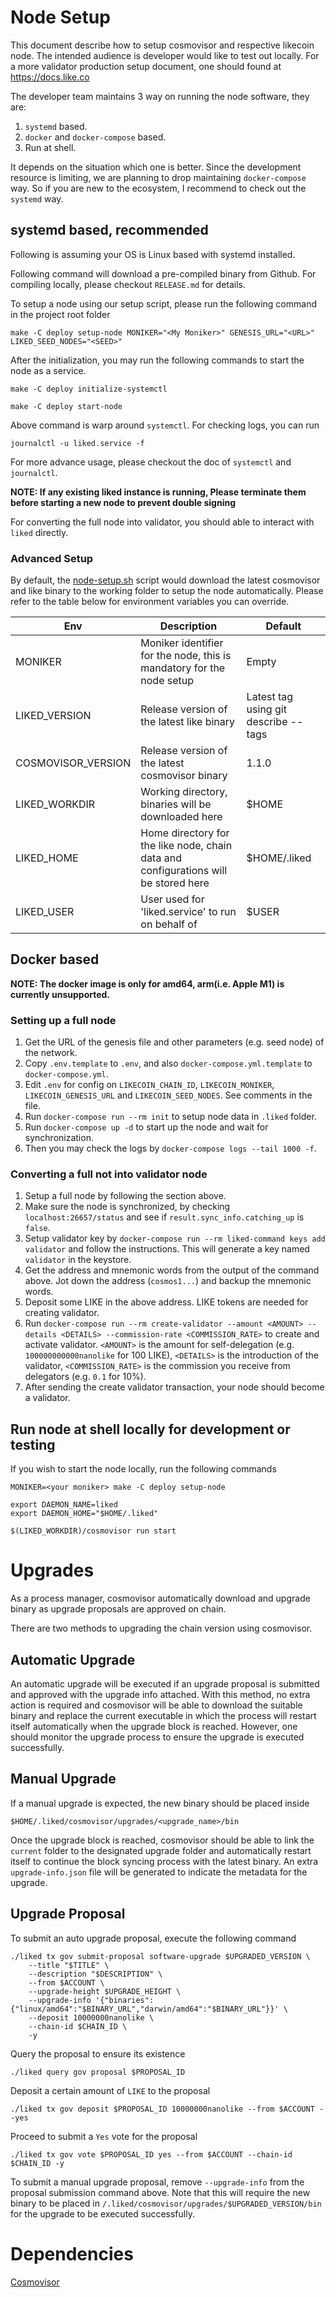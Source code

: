 # Node Setup

This document describe how to setup cosmovisor and respective likecoin node. The intended audience is developer would like to test out locally. For a more validator production setup document, one should found at https://docs.like.co

The developer team maintains 3 way on running the node software, they are:

1. `systemd` based.
2. `docker` and `docker-compose` based.
3. Run at shell.

It depends on the situation which one is better. Since the development resource is limiting, we are planning to drop maintaining `docker-compose` way. So if you are new to the ecosystem, I recommend to check out the `systemd` way.

## systemd based, recommended

Following is assuming your OS is Linux based with systemd installed.

Following command will download a pre-compiled binary from Github. For compiling locally, please checkout `RELEASE.md` for details.

To setup a node using our setup script, please run the following command in the project root folder

```
make -C deploy setup-node MONIKER="<My Moniker>" GENESIS_URL="<URL>" LIKED_SEED_NODES="<SEED>"
```

After the initialization, you may run the following commands to start the node as a service.

```
make -C deploy initialize-systemctl

make -C deploy start-node
```

Above command is warp around `systemctl`. For checking logs, you can run

```
journalctl -u liked.service -f
```

For more advance usage, please checkout the doc of `systemctl` and `journalctl`.

**NOTE: If any existing liked instance is running, Please terminate them before starting a new node to prevent double signing**

For converting the full node into validator, you should able to interact with `liked` directly.

### Advanced Setup

By default, the [node-setup.sh](../deploy/scripts/node-setup.sh) script would download the latest cosmovisor and like binary to the working folder to setup the node automatically. Please refer to the table below for environment variables you can override.

| Env                | Description                                                                         | Default                              |
| ------------------ | ----------------------------------------------------------------------------------- | ------------------------------------ |
| MONIKER            | Moniker identifier for the node, this is mandatory for the node setup               | Empty                                |
| LIKED_VERSION      | Release version of the latest like binary                                           | Latest tag using git describe --tags |
| COSMOVISOR_VERSION | Release version of the latest cosmovisor binary                                     | 1.1.0                                |
| LIKED_WORKDIR      | Working directory, binaries will be downloaded here                                 | $HOME                                |
| LIKED_HOME         | Home directory for the like node, chain data and configurations will be stored here | $HOME/.liked                         |
| LIKED_USER         | User used for 'liked.service' to run on behalf of                                   | $USER                                |

## Docker based

**NOTE: The docker image is only for amd64, arm(i.e. Apple M1) is currently unsupported.**

### Setting up a full node

1. Get the URL of the genesis file and other parameters (e.g. seed node) of the network.
2. Copy `.env.template` to `.env`, and also `docker-compose.yml.template` to `docker-compose.yml`.
3. Edit `.env` for config on `LIKECOIN_CHAIN_ID`, `LIKECOIN_MONIKER`, `LIKECOIN_GENESIS_URL` and `LIKECOIN_SEED_NODES`. See comments in the file.
4. Run `docker-compose run --rm init` to setup node data in `.liked` folder.
5. Run `docker-compose up -d` to start up the node and wait for synchronization.
6. Then you may check the logs by `docker-compose logs --tail 1000 -f`.

### Converting a full not into validator node

1. Setup a full node by following the section above.
2. Make sure the node is synchronized, by checking `localhost:26657/status` and see if `result.sync_info.catching_up` is `false`.
3. Setup validator key by `docker-compose run --rm liked-command keys add validator` and follow the instructions. This will generate a key named `validator` in the keystore.
4. Get the address and mnemonic words from the output of the command above. Jot down the address (`cosmos1...`) and backup the mnemonic words.
5. Deposit some LIKE in the above address. LIKE tokens are needed for creating validator.
6. Run `docker-compose run --rm create-validator --amount <AMOUNT> --details <DETAILS> --commission-rate <COMMISSION_RATE>` to create and activate validator. `<AMOUNT>` is the amount for self-delegation (e.g. `100000000000nanolike` for 100 LIKE), `<DETAILS>` is the introduction of the validator, `<COMMISSION_RATE>` is the commission you receive from delegators (e.g. `0.1` for 10%).
7. After sending the create validator transaction, your node should become a validator.

## Run node at shell locally for development or testing

If you wish to start the node locally, run the following commands

```
MONIKER=<your moniker> make -C deploy setup-node

export DAEMON_NAME=liked
export DAEMON_HOME="$HOME/.liked"

$(LIKED_WORKDIR)/cosmovisor run start
```

# Upgrades

As a process manager, cosmovisor automatically download and upgrade binary as upgrade proposals are approved on chain.

There are two methods to upgrading the chain version using cosmovisor.

## Automatic Upgrade

An automatic upgrade will be executed if an upgrade proposal is submitted and approved with the upgrade info attached. With this method, no extra action is required and cosmovisor will be able to download the suitable binary and replace the current executable in which the process will restart itself automatically when the upgrade block is reached. However, one should monitor the upgrade process to ensure the upgrade is executed successfully.

## Manual Upgrade

If a manual upgrade is expected, the new binary should be placed inside

```
$HOME/.liked/cosmovisor/upgrades/<upgrade_name>/bin
```

Once the upgrade block is reached, cosmovisor should be able to link the `current` folder to the designated upgrade folder and automatically restart itself to continue the block syncing process with the latest binary. An extra `upgrade-info.json` file will be generated to indicate the metadata for the upgrade.

## Upgrade Proposal

To submit an auto upgrade proposal, execute the following command

```
./liked tx gov submit-proposal software-upgrade $UPGRADED_VERSION \
    --title "$TITLE" \
    --description "$DESCRIPTION" \
    --from $ACCOUNT \
    --upgrade-height $UPGRADE_HEIGHT \
    --upgrade-info '{"binaries":{"linux/amd64":"$BINARY_URL","darwin/amd64":"$BINARY_URL"}}' \
    --deposit 10000000nanolike \
    --chain-id $CHAIN_ID \
    -y
```

Query the proposal to ensure its existence

```
./liked query gov proposal $PROPOSAL_ID
```

Deposit a certain amount of `LIKE` to the proposal

```
./liked tx gov deposit $PROPOSAL_ID 10000000nanolike --from $ACCOUNT --yes
```

Proceed to submit a `Yes` vote for the proposal

```
./liked tx gov vote $PROPOSAL_ID yes --from $ACCOUNT --chain-id $CHAIN_ID -y
```

To submit a manual upgrade proposal, remove `--upgrade-info` from the proposal submission command above.
Note that this will require the new binary to be placed in `/.liked/cosmovisor/upgrades/$UPGRADED_VERSION/bin` for the
upgrade to be executed successfully.

# Dependencies

[Cosmovisor](https://docs.cosmos.network/master/run-node/cosmovisor.html)
